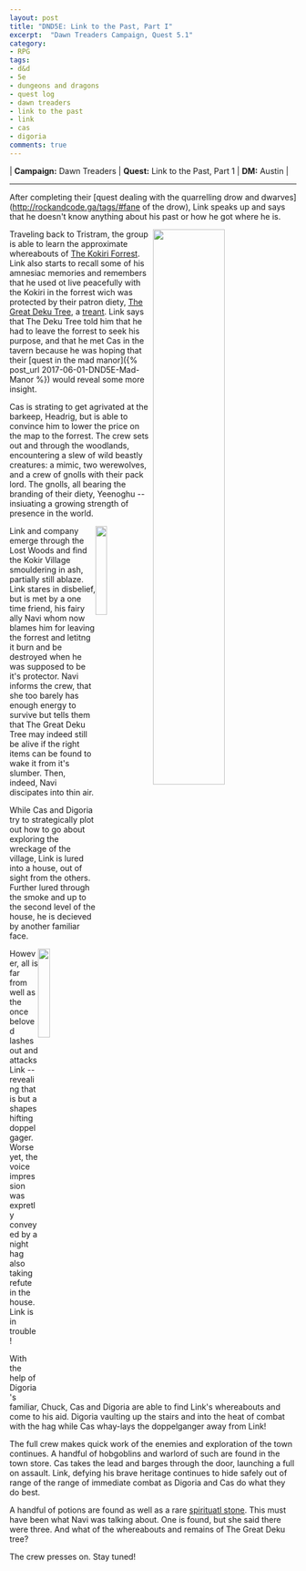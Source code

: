 ```yaml
---
layout: post
title: "DND5E: Link to the Past, Part I"
excerpt:  "Dawn Treaders Campaign, Quest 5.1"
category:
- RPG
tags:
- d&d
- 5e
- dungeons and dragons
- quest log
- dawn treaders
- link to the past
- link
- cas
- digoria
comments: true
---
```


| **Campaign:**  Dawn Treaders | **Quest:** Link to the Past, Part 1 | **DM:** Austin |

---

After completing their [quest dealing with the quarrelling drow and dwarves](http://rockandcode.ga/tags/#fane of the drow), Link speaks up and says that he doesn't know anything about his past or how he got where he is.

<a href="https://orig00.deviantart.net/58e9/f/2015/253/0/0/the_great_deku_tree_fanart_by_jbrown67-d994grd.jpg"><img src="/images/dnd/the_great_deku_tree.jpg" style="height: auto; width: 50%; float: right"/></a>

Traveling back to Tristram, the group is able to learn the approximate whereabouts of [The Kokiri Forrest](http://zelda.wikia.com/wiki/Kokiri_Forest).  Link also starts to recall some of his amnesiac memories and remembers that he used ot live peacefully with the Kokiri in the forrest wich was protected by their patron diety, [The Great Deku Tree](http://zelda.gamepedia.com/Great_Deku_Tree), a [treant](https://chisaipete.github.io/bestiary/creatures/treant).  Link says that The Deku Tree told him that he had to leave the forrest to seek his purpose, and that he met Cas in the tavern because he was hoping that their [quest in the mad manor]({% post_url 2017-06-01-DND5E-Mad-Manor %}) would reveal some more insight.

Cas is strating to get agrivated at the barkeep, Headrig, but is able to convince him to lower the price on the map to the forrest.  The crew sets out and through the woodlands, encountering a slew of wild beastly creatures:  a mimic, two werewolves, and a crew of gnolls with their pack lord.  The gnolls, all bearing the branding of their diety, Yeenoghu -- insiuating a growing strength of presence in the world.

<a href="http://zelda.wikia.com/wiki/Link%27s_Fairy_Companion"><img src="/images/dnd/navi.png" style="width: 20%; height: auto; float: right"></a>

Link and company emerge through the Lost Woods and find the Kokir Village smouldering in ash, partially still ablaze.  Link stares in disbelief, but is met by a one time friend, his fairy ally Navi whom now blames him for leaving the forrest and letitng it burn and be destroyed when he was supposed to be it's protector.  Navi informs the crew, that she too barely has enough energy to survive but tells them that The Great Deku Tree may indeed still be alive if the right items can be found to wake it from it's slumber.  Then, indeed, Navi discipates into thin air.

While Cas and Digoria try to strategically plot out how to go about exploring the wreckage of the village, Link is lured into a house, out of sight from the others.  Further lured through the smoke and up to the second level of the house, he is decieved by another familiar face.

<a href="http://zelda.wikia.com/wiki/Saria"><img src="/images/dnd/saria.png" style="height: auto; width: 20%; float: right"></a>

However, all is far from well as the once beloved lashes out and attacks Link -- revealing that is but a shapeshifting doppelgager.  Worse yet, the voice impression was expretly conveyed by a night hag also taking refute in the house.  Link is in trouble!

With the help of Digoria's familiar, Chuck, Cas and Digoria are able to find Link's whereabouts and come to his aid.  Digoria vaulting up the stairs and into the heat of combat with the hag while Cas whay-lays the doppelganger away from Link!

The full crew makes quick work of the enemies and exploration of the town continues.  A handful of hobgoblins and warlord of such are found in the town store.  Cas takes the lead and barges through the door, launching a full on assault.  Link, defying his brave heritage continues to hide safely out of range of the range of immediate combat as Digoria and Cas do what they do best.

A handful of potions are found as well as a rare [spirituatl stone](https://zelda.gamepedia.com/Spiritual_Stones).  This must have been what Navi was talking about.  One is found, but she said there were three.  And what of the whereabouts and remains of The Great Deku tree?

The crew presses on.  Stay tuned!